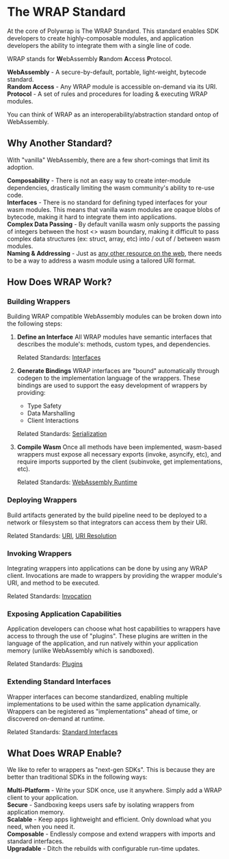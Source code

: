 # The WRAP Standard

At the core of Polywrap is The WRAP Standard. This standard enables SDK developers to create highly-composable modules, and application developers the ability to integrate them with a single line of code.  

WRAP stands for **W**ebAssembly **R**andom **A**ccess **P**rotocol.  

**WebAssembly** - A secure-by-default, portable, light-weight, bytecode standard.  
**Random Access** - Any WRAP module is accessible on-demand via its URI.  
**Protocol** - A set of rules and procedures for loading & executing WRAP modules.  

You can think of WRAP as an interoperability/abstraction standard ontop of WebAssembly.

## Why Another Standard?
With "vanilla" WebAssembly, there are a few short-comings that limit its adoption.

**Composability** - There is not an easy way to create inter-module dependencies, drastically limiting the wasm community's ability to re-use code.  
**Interfaces** - There is no standard for defining typed interfaces for your wasm modules. This means that vanilla wasm modules are opaque blobs of bytecode, making it hard to integrate them into applications.  
**Complex Data Passing** - By default vanilla wasm only supports the passing of integers between the host <> wasm boundary, making it difficult to pass complex data structures (ex: struct, array, etc)  into / out of / between wasm modules.  
**Naming & Addressing** - Just as [any other resource on the web](https://www.w3.org/Addressing/), there needs to be a way to address a wasm module using a tailored URI format.  

## How Does WRAP Work?
### Building Wrappers
Building WRAP compatible WebAssembly modules can be broken down into the following steps:

1. **Define an Interface**
    All WRAP modules have semantic interfaces that describes the module's: methods, custom types, and dependencies.  

    Related Standards: [Interfaces](TODO)

2. **Generate Bindings**
    WRAP interfaces are "bound" automatically through codegen to the implementation language of the wrappers. These bindings are used to support the easy development of wrappers by providing:  
    - Type Safety  
    - Data Marshalling  
    - Client Interactions  

    Related Standards: [Serialization](TODO)

3. **Compile Wasm**
    Once all methods have been implemented, wasm-based wrappers must expose all necessary exports (invoke, asyncify, etc), and require imports supported by the client (subinvoke, get implementations, etc).  

    Related Standards: [WebAssembly Runtime](TODO)  

### Deploying Wrappers

Build artifacts generated by the build pipeline need to be deployed to a network or filesystem so that integrators can access them by their URI.  

Related Standards: [URI](TODO), [URI Resolution](TODO)  

### Invoking Wrappers

Integrating wrappers into applications can be done by using any WRAP client. Invocations are made to wrappers by providing the wrapper module's URI, and method to be executed.  

Related Standards: [Invocation](TODO)  

### Exposing Application Capabilities

Application developers can choose what host capabilities to wrappers have access to through the use of "plugins". These plugins are written in the language of the application, and run natively within your application memory (unlike WebAssembly which is sandboxed).  

Related Standards: [Plugins](TODO)  

### Extending Standard Interfaces

Wrapper interfaces can become standardized, enabling multiple implementations to be used within the same application dynamically. Wrappers can be registered as "implementations" ahead of time, or discovered on-demand at runtime.  

Related Standards: [Standard Interfaces](TODO)  

## What Does WRAP Enable?

We like to refer to wrappers as "next-gen SDKs". This is because they are better than traditional SDKs in the following ways:  

**Multi-Platform** - Write your SDK once, use it anywhere. Simply add a WRAP client to your application.  
**Secure** - Sandboxing keeps users safe by isolating wrappers from application memory.  
**Scalable** - Keep apps lightweight and efficient. Only download what you need, when you need it.  
**Composable** - Endlessly compose and extend wrappers with imports and standard interfaces.  
**Upgradable** - Ditch the rebuilds with configurable run-time updates.  
